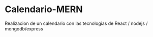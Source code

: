 # Calendario-MERN
Realizacion de un calendario con las tecnologias de React / nodejs / mongodb/express
